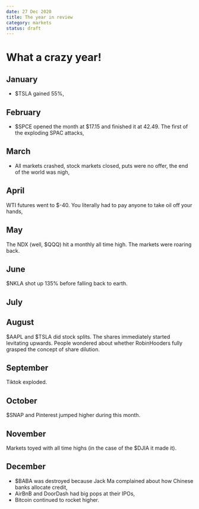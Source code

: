 ```yaml
---
date: 27 Dec 2020
title: The year in review
category: markets
status: draft
---
```


# What a crazy year!

## January

- $TSLA gained 55%,

## February

- $SPCE opened the month at $17.15 and finished it at 42.49. The first of the exploding SPAC attacks,

## March

- All markets crashed, stock markets closed, puts were no offer, the end of the world was nigh,

## April

WTI futures went to $-40. You literally had to pay anyone to take oil off your hands,


## May

The NDX (well, $QQQ) hit a monthly all time high. The markets were roaring back.

## June

$NKLA shot up  135% before falling back to earth.

## July


## August
$AAPL and $TSLA did stock splits. The shares immediately started levitating upwards. 
People wondered about whether RobinHooders fully grasped the concept of share dilution.

## September

Tiktok exploded.

## October

$SNAP and Pinterest jumped higher during this month. 

## November

Markets toyed with all time highs (in the case of the $DJIA it made it). 

## December

- $BABA was destroyed because Jack Ma complained about how Chinese banks allocate credit,
- AirBnB and DoorDash had big pops at their IPOs,
- Bitcoin continued to rocket higher.



